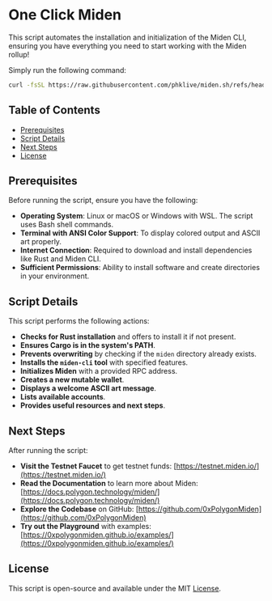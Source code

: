 # One Click Miden

This script automates the installation and initialization of the Miden CLI, ensuring you have everything you need to start working with the Miden rollup!

Simply run the following command:

```bash
curl -fsSL https://raw.githubusercontent.com/phklive/miden.sh/refs/heads/main/miden.sh | sh
```

## Table of Contents

- [Prerequisites](#prerequisites)
- [Script Details](#script-details)
- [Next Steps](#next-steps)
- [License](#license)

## Prerequisites

Before running the script, ensure you have the following:

- **Operating System**: Linux or macOS or Windows with WSL. The script uses Bash shell commands.
- **Terminal with ANSI Color Support**: To display colored output and ASCII art properly.
- **Internet Connection**: Required to download and install dependencies like Rust and Miden CLI.
- **Sufficient Permissions**: Ability to install software and create directories in your environment.

## Script Details

This script performs the following actions:

- **Checks for Rust installation** and offers to install it if not present.
- **Ensures Cargo is in the system's PATH**.
- **Prevents overwriting** by checking if the `miden` directory already exists.
- **Installs the `miden-cli` tool** with specified features.
- **Initializes Miden** with a provided RPC address.
- **Creates a new mutable wallet**.
- **Displays a welcome ASCII art message**.
- **Lists available accounts**.
- **Provides useful resources and next steps**.

## Next Steps

After running the script:

- **Visit the Testnet Faucet** to get testnet funds: [https://testnet.miden.io/](https://testnet.miden.io/)
- **Read the Documentation** to learn more about Miden: [https://docs.polygon.technology/miden/](https://docs.polygon.technology/miden/)
- **Explore the Codebase** on GitHub: [https://github.com/0xPolygonMiden](https://github.com/0xPolygonMiden)
- **Try out the Playground** with examples: [https://0xpolygonmiden.github.io/examples/](https://0xpolygonmiden.github.io/examples/)

## License

This script is open-source and available under the MIT [License](./LICENSE).
